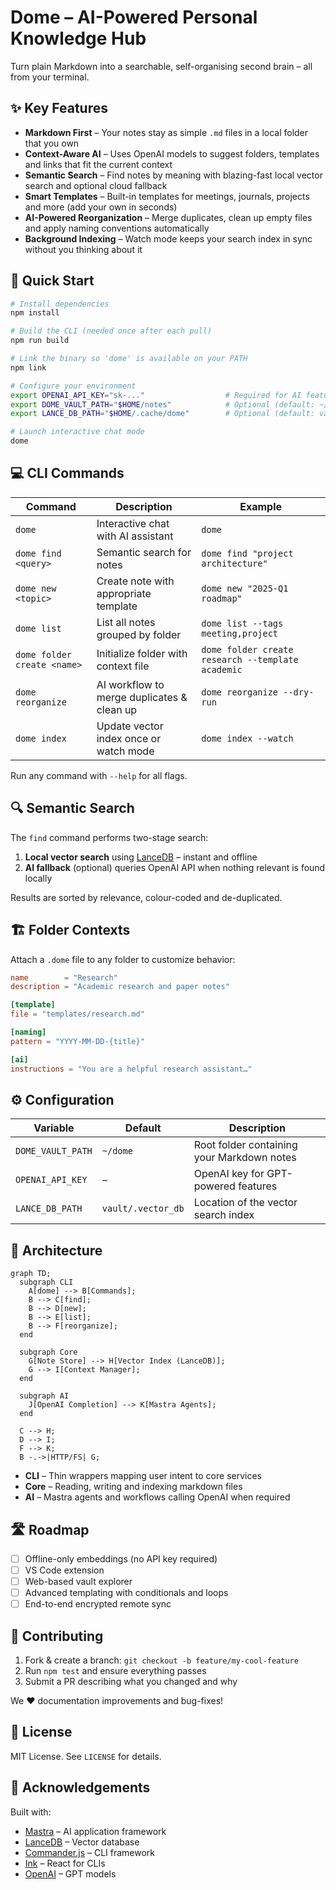 # Dome – AI-Powered Personal Knowledge Hub

Turn plain Markdown into a searchable, self-organising second brain – all from your terminal.

## ✨ Key Features

- **Markdown First** – Your notes stay as simple `.md` files in a local folder that you own
- **Context-Aware AI** – Uses OpenAI models to suggest folders, templates and links that fit the current context
- **Semantic Search** – Find notes by meaning with blazing-fast local vector search and optional cloud fallback
- **Smart Templates** – Built-in templates for meetings, journals, projects and more (add your own in seconds)
- **AI-Powered Reorganization** – Merge duplicates, clean up empty files and apply naming conventions automatically
- **Background Indexing** – Watch mode keeps your search index in sync without you thinking about it

## 🚀 Quick Start

```bash
# Install dependencies
npm install

# Build the CLI (needed once after each pull)
npm run build

# Link the binary so 'dome' is available on your PATH
npm link

# Configure your environment
export OPENAI_API_KEY="sk-..."                  # Required for AI features
export DOME_VAULT_PATH="$HOME/notes"            # Optional (default: ~/dome)
export LANCE_DB_PATH="$HOME/.cache/dome"        # Optional (default: vault/.vector_db)

# Launch interactive chat mode
dome
```

## 💻 CLI Commands

| Command | Description | Example |
|---------|-------------|---------|
| `dome` | Interactive chat with AI assistant | `dome` |
| `dome find <query>` | Semantic search for notes | `dome find "project architecture"` |
| `dome new <topic>` | Create note with appropriate template | `dome new "2025-Q1 roadmap"` |
| `dome list` | List all notes grouped by folder | `dome list --tags meeting,project` |
| `dome folder create <name>` | Initialize folder with context file | `dome folder create research --template academic` |
| `dome reorganize` | AI workflow to merge duplicates & clean up | `dome reorganize --dry-run` |
| `dome index` | Update vector index once or watch mode | `dome index --watch` |

Run any command with `--help` for all flags.

## 🔍 Semantic Search

The `find` command performs two-stage search:
1. **Local vector search** using [LanceDB](https://lancedb.com) – instant and offline
2. **AI fallback** (optional) queries OpenAI API when nothing relevant is found locally

Results are sorted by relevance, colour-coded and de-duplicated.

## 🏗 Folder Contexts

Attach a `.dome` file to any folder to customize behavior:

```toml
name        = "Research"
description = "Academic research and paper notes"

[template]
file = "templates/research.md"

[naming]
pattern = "YYYY-MM-DD-{title}"

[ai]
instructions = "You are a helpful research assistant…"
```

## ⚙️ Configuration

| Variable | Default | Description |
|----------|---------|-------------|
| `DOME_VAULT_PATH` | `~/dome` | Root folder containing your Markdown notes |
| `OPENAI_API_KEY` | – | OpenAI key for GPT-powered features |
| `LANCE_DB_PATH` | `vault/.vector_db` | Location of the vector search index |

## 🧩 Architecture

```mermaid
graph TD;
  subgraph CLI
    A[dome] --> B[Commands];
    B --> C[find];
    B --> D[new];
    B --> E[list];
    B --> F[reorganize];
  end

  subgraph Core
    G[Note Store] --> H[Vector Index (LanceDB)];
    G --> I[Context Manager];
  end

  subgraph AI
    J[OpenAI Completion] --> K[Mastra Agents];
  end

  C --> H;
  D --> I;
  F --> K;
  B -.->|HTTP/FS| G;
```

- **CLI** – Thin wrappers mapping user intent to core services
- **Core** – Reading, writing and indexing markdown files
- **AI** – Mastra agents and workflows calling OpenAI when required

## 🛣 Roadmap

- [ ] Offline-only embeddings (no API key required)
- [ ] VS Code extension
- [ ] Web-based vault explorer
- [ ] Advanced templating with conditionals and loops
- [ ] End-to-end encrypted remote sync

## 🤝 Contributing

1. Fork & create a branch: `git checkout -b feature/my-cool-feature`
2. Run `npm test` and ensure everything passes
3. Submit a PR describing what you changed and why

We ❤️ documentation improvements and bug-fixes!

## 📜 License

MIT License. See `LICENSE` for details.

## 🙏 Acknowledgements

Built with:
- [Mastra](https://mastra.ai) – AI application framework
- [LanceDB](https://lancedb.com) – Vector database
- [Commander.js](https://github.com/tj/commander.js) – CLI framework
- [Ink](https://github.com/vadimdemedes/ink) – React for CLIs
- [OpenAI](https://openai.com) – GPT models